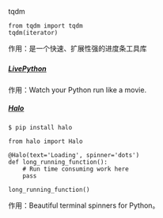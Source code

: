 tqdm

```
from tqdm import tqdm
tqdm(iterator)
```

作用：是一个快速、扩展性强的进度条工具库

##### 

##### [LivePython](https://github.com/agermanidis/livepython)

作用：Watch your Python run like a movie.

##### [Halo](https://github.com/ManrajGrover/halo)

```
$ pip install halo

from halo import Halo

@Halo(text='Loading', spinner='dots')
def long_running_function():
    # Run time consuming work here
    pass

long_running_function()
```

作用：Beautiful terminal spinners for Python。

